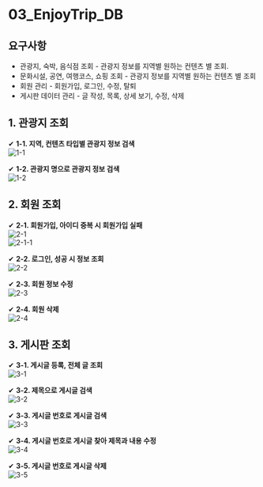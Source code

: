 # 03_EnjoyTrip_DB

## 요구사항
- 관광지, 숙박, 음식점 조회 - 관광지 정보를 지역별 원하는 컨텐츠 별 조회.
- 문화시설, 공연, 여행코스, 쇼핑 조회 - 관광지 정보를 지역별 원하는 컨텐츠 별 조회
- 회원 관리 - 회원가입, 로그인, 수정, 탈퇴
- 게시판 데이터 관리 - 글 작성, 목록, 상세 보기, 수정, 삭제


## 1. 관광지 조회
 
✔ **1-1. 지역, 컨텐츠 타입별 관광지 정보 검색**  
![1-1](/uploads/f79def9605825d6d2bf6fbb043b62b95/1-1.PNG)  
  
✔ **1-2. 관광지 명으로 관광지 정보 검색**  
![1-2](/uploads/d327cb75cf81d9b4419577c7d8c2f256/1-2.PNG)  
  
  
## 2. 회원 조회
✔ **2-1. 회원가입, 아이디 중복 시 회원가입 실패**  
![2-1](/uploads/6782f2a2bb43b5b3bca2d768384585db/2-1.PNG)  
![2-1-1](/uploads/a7015534f17f278cc7fb11972eb40204/2-1-1.PNG)  
  
✔ **2-2. 로그인, 성공 시 정보 조회**    
![2-2](/uploads/1964be32ab68e7a4e4df37f57a7d2ba7/2-2.PNG)  
  
✔ **2-3. 회원 정보 수정**    
![2-3](/uploads/a1b3dcb21fd1311896a0f9c70de9ab6a/2-3.PNG)  
  
✔ **2-4. 회원 삭제**  
![2-4](/uploads/124a34077a2530ad0277cb4fb085bb43/2-4.PNG)  
  
  
## 3. 게시판 조회
✔ **3-1. 게시글 등록, 전체 글 조회**  
![3-1](/uploads/7abd2527ebca8048fc6578e99f5da0d0/3-1.PNG)  
  
✔ **3-2. 제목으로 게시글 검색**  
![3-2](/uploads/5836e4d4358ff4971ce3f0adf92945eb/3-2.PNG)  
  
✔ **3-3. 게시글 번호로 게시글 검색**  
![3-3](/uploads/28a629f45dd0ebb3384ab3acaf335732/3-3.PNG)  
  
✔ **3-4. 게시글 번호로 게시글 찾아 제목과 내용 수정**  
![3-4](/uploads/67df1be54a93f545205dd90b6ceb5497/3-4.PNG)  
  
✔ **3-5. 게시글 번호로 게시글 삭제**  
![3-5](/uploads/c9f042d4ef11d44dab67406cb9dd0e62/3-5.PNG)  
